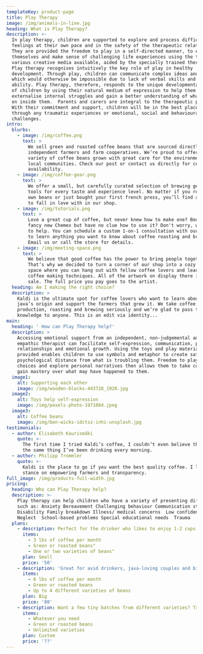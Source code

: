 ```yaml
---
templateKey: product-page
title: Play Therapy
image: /img/animals-in-line.jpg
heading: What is Play Therapy?
description: >-
  In play therapy, children are supported to explore and process difficult
  feelings at their own pace and in the safety of the therapeutic relationship.
  They are provided the freedom to play in a self-directed manner, to express
  themselves and make sense of challenging life experiences using the toys and
  various creative media available, aided by the specially trained therapist. 
  Play therapy recognises intuitively the key role of play in healthy
  development. Through play, children can communicate complex ideas and emotions
  which would otherwise be impossible due to lack of verbal skills and cognitive
  ability. Play therapy, therefore, responds to the unique developmental needs
  of children by using their natural medium of expression to help them
  externalise internal struggles and gain a better understanding of what’s going
  on inside them.  Parents and carers are integral to the therapeutic process.
  With their commitment and support, children will be in the best place to work
  through any traumatic experiences or emotional, social and behavioural
  challenges.
intro:
  blurbs:
    - image: /img/coffee.png
      text: >
        We sell green and roasted coffee beans that are sourced directly from
        independent farmers and farm cooperatives. We’re proud to offer a
        variety of coffee beans grown with great care for the environment and
        local communities. Check our post or contact us directly for current
        availability.
    - image: /img/coffee-gear.png
      text: >
        We offer a small, but carefully curated selection of brewing gear and
        tools for every taste and experience level. No matter if you roast your
        own beans or just bought your first french press, you’ll find a gadget
        to fall in love with in our shop.
    - image: /img/tutorials.png
      text: >
        Love a great cup of coffee, but never knew how to make one? Bought a
        fancy new Chemex but have no clue how to use it? Don't worry, we’re here
        to help. You can schedule a custom 1-on-1 consultation with our baristas
        to learn anything you want to know about coffee roasting and brewing.
        Email us or call the store for details.
    - image: /img/meeting-space.png
      text: >
        We believe that good coffee has the power to bring people together.
        That’s why we decided to turn a corner of our shop into a cozy meeting
        space where you can hang out with fellow coffee lovers and learn about
        coffee making techniques. All of the artwork on display there is for
        sale. The full price you pay goes to the artist.
  heading: Am I making the right choice?
  description: >
    Kaldi is the ultimate spot for coffee lovers who want to learn about their
    java’s origin and support the farmers that grew it. We take coffee
    production, roasting and brewing seriously and we’re glad to pass that
    knowledge to anyone. This is an edit via identity...
main:
  heading: ' How can Play Therapy help?'
  description: >
    Accessing emotional support from an independent, non-judgemental and
    empathic therapist can facilitate self-expression, communication, positive
    relationships and emotional growth. Using the toys and play materials
    provided enables children to use symbols and metaphor to create safe
    psychological distance from what is troubling them. Freedom to play, make
    choices and explore personal narratives then allows them to take control and
    gain mastery over what may have happened to them.
  image1:
    alt: Supporting each other
    image: /img/wooden-blocks-443728_1920.jpg
  image2:
    alt: Toys help self-expression
    image: /img/pexels-photo-1971084.jpeg
  image3:
    alt: Coffee beans
    image: /img/ben-wicks-idctsz-inhi-unsplash.jpg
testimonials:
  - author: Elisabeth Kaurismäki
    quote: >-
      The first time I tried Kaldi’s coffee, I couldn’t even believe that was
      the same thing I’ve been drinking every morning.
  - author: Philipp Trommler
    quote: >-
      Kaldi is the place to go if you want the best quality coffee. I love their
      stance on empowering farmers and transparency.
full_image: /img/products-full-width.jpg
pricing:
  heading: Who can Play Therapy help?
  description: >-
    Play therapy can help children who have a variety of presenting difficulties
    such as: Anxiety Bereavement Challenging behaviour Communication struggles 
    Disability Family breakdown Illness/ medical concerns  Low confidence
    Neglect  School-based problems Special educational needs  Trauma
  plans:
    - description: Perfect for the drinker who likes to enjoy 1-2 cups per day.
      items:
        - 3 lbs of coffee per month
        - Green or roasted beans"
        - One or two varieties of beans"
      plan: Small
      price: '50'
    - description: 'Great for avid drinkers, java-loving couples and bigger crowds'
      items:
        - 6 lbs of coffee per month
        - Green or roasted beans
        - Up to 4 different varieties of beans
      plan: Big
      price: '80'
    - description: Want a few tiny batches from different varieties? Try our custom plan
      items:
        - Whatever you need
        - Green or roasted beans
        - Unlimited varieties
      plan: Custom
      price: '??'
---
```


